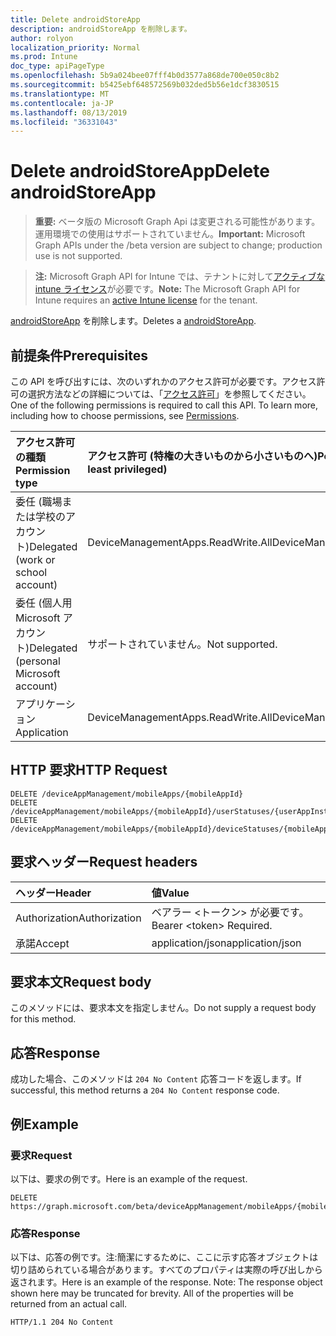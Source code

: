 ```yaml
---
title: Delete androidStoreApp
description: androidStoreApp を削除します。
author: rolyon
localization_priority: Normal
ms.prod: Intune
doc_type: apiPageType
ms.openlocfilehash: 5b9a024bee07fff4b0d3577a868de700e050c8b2
ms.sourcegitcommit: b5425ebf648572569b032ded5b56e1dcf3830515
ms.translationtype: MT
ms.contentlocale: ja-JP
ms.lasthandoff: 08/13/2019
ms.locfileid: "36331043"
---
```

# <a name="delete-androidstoreapp"></a><span data-ttu-id="42fcc-103">Delete androidStoreApp</span><span class="sxs-lookup"><span data-stu-id="42fcc-103">Delete androidStoreApp</span></span>

> <span data-ttu-id="42fcc-104">**重要:** ベータ版の Microsoft Graph Api は変更される可能性があります。運用環境での使用はサポートされていません。</span><span class="sxs-lookup"><span data-stu-id="42fcc-104">**Important:** Microsoft Graph APIs under the /beta version are subject to change; production use is not supported.</span></span>

> <span data-ttu-id="42fcc-105">**注:** Microsoft Graph API for Intune では、テナントに対して[アクティブな intune ライセンス](https://go.microsoft.com/fwlink/?linkid=839381)が必要です。</span><span class="sxs-lookup"><span data-stu-id="42fcc-105">**Note:** The Microsoft Graph API for Intune requires an [active Intune license](https://go.microsoft.com/fwlink/?linkid=839381) for the tenant.</span></span>

<span data-ttu-id="42fcc-106">[androidStoreApp](../resources/intune-apps-androidstoreapp.md) を削除します。</span><span class="sxs-lookup"><span data-stu-id="42fcc-106">Deletes a [androidStoreApp](../resources/intune-apps-androidstoreapp.md).</span></span>

## <a name="prerequisites"></a><span data-ttu-id="42fcc-107">前提条件</span><span class="sxs-lookup"><span data-stu-id="42fcc-107">Prerequisites</span></span>
<span data-ttu-id="42fcc-p101">この API を呼び出すには、次のいずれかのアクセス許可が必要です。アクセス許可の選択方法などの詳細については、「[アクセス許可](/graph/permissions-reference)」を参照してください。</span><span class="sxs-lookup"><span data-stu-id="42fcc-p101">One of the following permissions is required to call this API. To learn more, including how to choose permissions, see [Permissions](/graph/permissions-reference).</span></span>

|<span data-ttu-id="42fcc-110">アクセス許可の種類</span><span class="sxs-lookup"><span data-stu-id="42fcc-110">Permission type</span></span>|<span data-ttu-id="42fcc-111">アクセス許可 (特権の大きいものから小さいものへ)</span><span class="sxs-lookup"><span data-stu-id="42fcc-111">Permissions (from most to least privileged)</span></span>|
|:---|:---|
|<span data-ttu-id="42fcc-112">委任 (職場または学校のアカウント)</span><span class="sxs-lookup"><span data-stu-id="42fcc-112">Delegated (work or school account)</span></span>|<span data-ttu-id="42fcc-113">DeviceManagementApps.ReadWrite.All</span><span class="sxs-lookup"><span data-stu-id="42fcc-113">DeviceManagementApps.ReadWrite.All</span></span>|
|<span data-ttu-id="42fcc-114">委任 (個人用 Microsoft アカウント)</span><span class="sxs-lookup"><span data-stu-id="42fcc-114">Delegated (personal Microsoft account)</span></span>|<span data-ttu-id="42fcc-115">サポートされていません。</span><span class="sxs-lookup"><span data-stu-id="42fcc-115">Not supported.</span></span>|
|<span data-ttu-id="42fcc-116">アプリケーション</span><span class="sxs-lookup"><span data-stu-id="42fcc-116">Application</span></span>|<span data-ttu-id="42fcc-117">DeviceManagementApps.ReadWrite.All</span><span class="sxs-lookup"><span data-stu-id="42fcc-117">DeviceManagementApps.ReadWrite.All</span></span>|

## <a name="http-request"></a><span data-ttu-id="42fcc-118">HTTP 要求</span><span class="sxs-lookup"><span data-stu-id="42fcc-118">HTTP Request</span></span>
<!-- {
  "blockType": "ignored"
}
-->
``` http
DELETE /deviceAppManagement/mobileApps/{mobileAppId}
DELETE /deviceAppManagement/mobileApps/{mobileAppId}/userStatuses/{userAppInstallStatusId}/app
DELETE /deviceAppManagement/mobileApps/{mobileAppId}/deviceStatuses/{mobileAppInstallStatusId}/app
```

## <a name="request-headers"></a><span data-ttu-id="42fcc-119">要求ヘッダー</span><span class="sxs-lookup"><span data-stu-id="42fcc-119">Request headers</span></span>
|<span data-ttu-id="42fcc-120">ヘッダー</span><span class="sxs-lookup"><span data-stu-id="42fcc-120">Header</span></span>|<span data-ttu-id="42fcc-121">値</span><span class="sxs-lookup"><span data-stu-id="42fcc-121">Value</span></span>|
|:---|:---|
|<span data-ttu-id="42fcc-122">Authorization</span><span class="sxs-lookup"><span data-stu-id="42fcc-122">Authorization</span></span>|<span data-ttu-id="42fcc-123">ベアラー &lt;トークン&gt; が必要です。</span><span class="sxs-lookup"><span data-stu-id="42fcc-123">Bearer &lt;token&gt; Required.</span></span>|
|<span data-ttu-id="42fcc-124">承諾</span><span class="sxs-lookup"><span data-stu-id="42fcc-124">Accept</span></span>|<span data-ttu-id="42fcc-125">application/json</span><span class="sxs-lookup"><span data-stu-id="42fcc-125">application/json</span></span>|

## <a name="request-body"></a><span data-ttu-id="42fcc-126">要求本文</span><span class="sxs-lookup"><span data-stu-id="42fcc-126">Request body</span></span>
<span data-ttu-id="42fcc-127">このメソッドには、要求本文を指定しません。</span><span class="sxs-lookup"><span data-stu-id="42fcc-127">Do not supply a request body for this method.</span></span>

## <a name="response"></a><span data-ttu-id="42fcc-128">応答</span><span class="sxs-lookup"><span data-stu-id="42fcc-128">Response</span></span>
<span data-ttu-id="42fcc-129">成功した場合、このメソッドは `204 No Content` 応答コードを返します。</span><span class="sxs-lookup"><span data-stu-id="42fcc-129">If successful, this method returns a `204 No Content` response code.</span></span>

## <a name="example"></a><span data-ttu-id="42fcc-130">例</span><span class="sxs-lookup"><span data-stu-id="42fcc-130">Example</span></span>

### <a name="request"></a><span data-ttu-id="42fcc-131">要求</span><span class="sxs-lookup"><span data-stu-id="42fcc-131">Request</span></span>
<span data-ttu-id="42fcc-132">以下は、要求の例です。</span><span class="sxs-lookup"><span data-stu-id="42fcc-132">Here is an example of the request.</span></span>
``` http
DELETE https://graph.microsoft.com/beta/deviceAppManagement/mobileApps/{mobileAppId}
```

### <a name="response"></a><span data-ttu-id="42fcc-133">応答</span><span class="sxs-lookup"><span data-stu-id="42fcc-133">Response</span></span>
<span data-ttu-id="42fcc-p102">以下は、応答の例です。注:簡潔にするために、ここに示す応答オブジェクトは切り詰められている場合があります。すべてのプロパティは実際の呼び出しから返されます。</span><span class="sxs-lookup"><span data-stu-id="42fcc-p102">Here is an example of the response. Note: The response object shown here may be truncated for brevity. All of the properties will be returned from an actual call.</span></span>
``` http
HTTP/1.1 204 No Content
```







